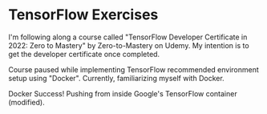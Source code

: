 # TensorFlow Exercises

I'm following along a course called "TensorFlow Developer Certificate in 2022: Zero to Mastery" by Zero-to-Mastery on Udemy. My intention is to get the developer certificate once completed.

Course paused while implementing TensorFlow recommended environment setup using "Docker". Currently, familiarizing myself with Docker.

Docker Success! Pushing from inside Google's TensorFlow container (modified).